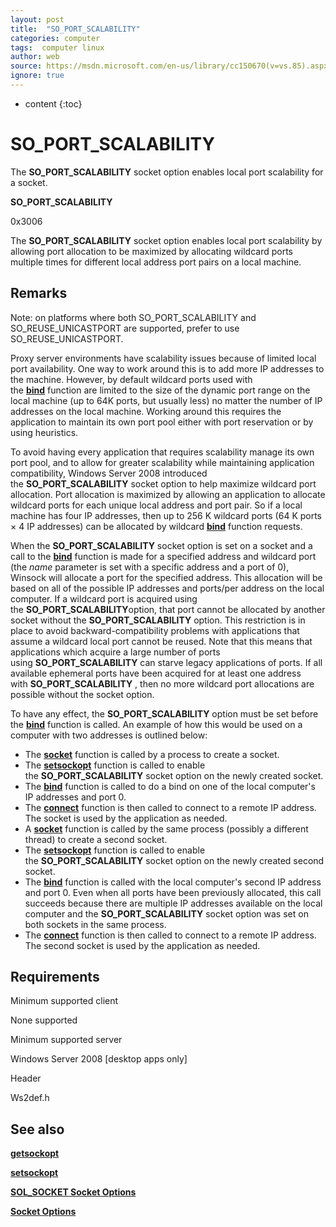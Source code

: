 ```yaml
---
layout: post
title:  "SO_PORT_SCALABILITY"
categories: computer
tags:  computer linux
author: web
source: https://msdn.microsoft.com/en-us/library/cc150670(v=vs.85).aspx
ignore: true
---
```


* content
{:toc}


SO\_PORT\_SCALABILITY
=====================

The **SO\_PORT\_SCALABILITY** socket option enables local port scalability for a socket.

**SO\_PORT\_SCALABILITY**

0x3006

The **SO\_PORT\_SCALABILITY** socket option enables local port scalability by allowing port allocation to be maximized by allocating wildcard ports multiple times for different local address port pairs on a local machine.

Remarks
-------

Note: on platforms where both SO\_PORT\_SCALABILITY and SO\_REUSE\_UNICASTPORT are supported, prefer to use SO\_REUSE\_UNICASTPORT.

Proxy server environments have scalability issues because of limited local port availability. One way to work around this is to add more IP addresses to the machine. However, by default wildcard ports used with the [**bind**](https://msdn.microsoft.com/en-us/library/ms737550(v=vs.85).aspx) function are limited to the size of the dynamic port range on the local machine (up to 64K ports, but usually less) no matter the number of IP addresses on the local machine. Working around this requires the application to maintain its own port pool either with port reservation or by using heuristics.

To avoid having every application that requires scalability manage its own port pool, and to allow for greater scalability while maintaining application compatibility, Windows Server 2008 introduced the **SO\_PORT\_SCALABILITY** socket option to help maximize wildcard port allocation. Port allocation is maximized by allowing an application to allocate wildcard ports for each unique local address and port pair. So if a local machine has four IP addresses, then up to 256 K wildcard ports (64 K ports × 4 IP addresses) can be allocated by wildcard [**bind**](https://msdn.microsoft.com/en-us/library/ms737550(v=vs.85).aspx) function requests.

When the **SO\_PORT\_SCALABILITY** socket option is set on a socket and a call to the [**bind**](https://msdn.microsoft.com/en-us/library/ms737550(v=vs.85).aspx) function is made for a specified address and wildcard port (the _name_ parameter is set with a specific address and a port of 0), Winsock will allocate a port for the specified address. This allocation will be based on all of the possible IP addresses and ports/per address on the local computer. If a wildcard port is acquired using the **SO\_PORT\_SCALABILITY**option, that port cannot be allocated by another socket without the **SO\_PORT\_SCALABILITY** option. This restriction is in place to avoid backward-compatibility problems with applications that assume a wildcard local port cannot be reused. Note that this means that applications which acquire a large number of ports using **SO\_PORT\_SCALABILITY** can starve legacy applications of ports. If all available ephemeral ports have been acquired for at least one address with **SO\_PORT\_SCALABILITY** , then no more wildcard port allocations are possible without the socket option.

To have any effect, the **SO\_PORT\_SCALABILITY** option must be set before the [**bind**](https://msdn.microsoft.com/en-us/library/ms737550(v=vs.85).aspx) function is called. An example of how this would be used on a computer with two addresses is outlined below:

*   The [**socket**](https://msdn.microsoft.com/en-us/library/ms740506(v=vs.85).aspx) function is called by a process to create a socket.
*   The [**setsockopt**](https://msdn.microsoft.com/en-us/library/ms740476(v=vs.85).aspx) function is called to enable the **SO\_PORT\_SCALABILITY** socket option on the newly created socket.
*   The [**bind**](https://msdn.microsoft.com/en-us/library/ms737550(v=vs.85).aspx) function is called to do a bind on one of the local computer's IP addresses and port 0.
*   The [**connect**](https://msdn.microsoft.com/en-us/library/ms737625(v=vs.85).aspx) function is then called to connect to a remote IP address. The socket is used by the application as needed.
*   A [**socket**](https://msdn.microsoft.com/en-us/library/ms740506(v=vs.85).aspx) function is called by the same process (possibly a different thread) to create a second socket.
*   The [**setsockopt**](https://msdn.microsoft.com/en-us/library/ms740476(v=vs.85).aspx) function is called to enable the **SO\_PORT\_SCALABILITY** socket option on the newly created second socket.
*   The [**bind**](https://msdn.microsoft.com/en-us/library/ms737550(v=vs.85).aspx) function is called with the local computer's second IP address and port 0. Even when all ports have been previously allocated, this call succeeds because there are multiple IP addresses available on the local computer and the **SO\_PORT\_SCALABILITY** socket option was set on both sockets in the same process.
*   The [**connect**](https://msdn.microsoft.com/en-us/library/ms737625(v=vs.85).aspx) function is then called to connect to a remote IP address. The second socket is used by the application as needed.

Requirements
------------

Minimum supported client

None supported

Minimum supported server

Windows Server 2008 \[desktop apps only\]

Header

Ws2def.h

See also
--------

[**getsockopt**](https://msdn.microsoft.com/en-us/library/ms738544(v=vs.85).aspx)

[**setsockopt**](https://msdn.microsoft.com/en-us/library/ms740476(v=vs.85).aspx)

[**SOL_SOCKET Socket Options**](https://msdn.microsoft.com/en-us/library/ms740532(v=vs.85).aspx)

[**Socket Options**](https://msdn.microsoft.com/en-us/library/ms740525(v=vs.85).aspx)





